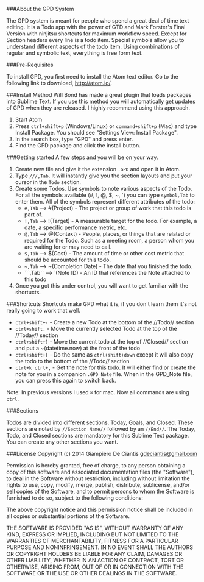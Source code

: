###About the GPD System

The GPD system is meant for people who spend a great deal of time text editing. It is a Todo app with the power of GTD and Mark Forster's Final Version with ninjitsu shortcuts for maximum workflow speed. Except for Section headers every line is a todo item. Special symbols allow you to understand different aspects of the todo item. Using combinations of regular and symbolic text, everything is free form text.  

###Pre-Requisites

To install GPD, you first need to install the Atom text editor. Go to the following link to download, http://atom.io/.

###Install Method
Will Bond has made a great plugin that loads packages into Sublime Text. If you use this method you will automatically get updates of GPD when they are released. I highly recommend using this approach.

1. Start Atom
2. Press `ctrl+shift+p` (Windows/Linux) or `command+shift+p` (Mac) and type Install Package. You should see "Settings View: Install Package".
3. In the search box, type "GPD" and press enter.
4. Find the GPD package and click the install button.

###Getting started
A few steps and you will be on your way.

1. Create new file and give it the extension `.GPD` and open it in Atom.
2. Type `///,Tab`. It will instantly give you the section layouts and put your cursor in the `Todo` section.
3. Create some Todos. Use symbols to note various aspects of the Todo. For all the symbols available (#, !, @, $, ~, \`) you can type `symbol,Tab` to enter them. All of the symbols represent different attributes of the todo:
	* `#,Tab` --> #(Project) - The project or group of work that this todo is part of.
	* `!,Tab` --> !(Target) - A measurable target for the todo. For example, a date, a specific performance metric, etc.
	* `@,Tab` --> @(Context) - People, places, or things that are related or required for the Todo. Such as a meeting room, a person whom you are waiting for or may need to call.
	* `$,Tab` --> $(Cost) - The amount of time or other cost metric that should be accounted for this todo.
	* `~,Tab` --> ~(Completion Date) - The date that you finished the todo.
	* ```,Tab`` --> `(Note ID) - An ID that references the Note attached to this todo
4. Once you got this under control, you will want to get familiar with the shortucts.

###Shortcuts
Shortcuts make GPD what it is, if you don't learn them it's not really going to work that well.

* `ctrl+shift+-` - Create a new Todo at the bottom of the //Todo// section
* `ctrl+shift.` - Move the currently selected Todo at the top of the //Today// section
* `ctrl+shift+]` - Move the current todo at the top of //Closed// section and put a ~(datetime.now) at the front of the todo
* `ctrl+shift+[` - Do the same as `ctrl+shift+down` except it will also copy the todo to the bottom of the //Todo// section
* `ctrl+k ctrl+,` - Get the note for this todo. It will either find or create the note for you in a companion `.GPD_Note` file. When in the GPD_Note file, you can press this again to switch back.

Note: In previous versions I used `⌘` for mac. Now all commands are using `ctrl`.

###Sections

Todos are divided into different sections. Today, Goals, and Closed. These sections are noted by `//Section Name//` followed by an `//End//`. The Today, Todo, and Closed sections are mandatory for this Sublime Text package. You can create any other sections you want.


###License
Copyright (c) 2014 Giampiero De Ciantis <gdeciantis@gmail.com>

Permission is hereby granted, free of charge, to any person obtaining a copy of this software and associated documentation files (the "Software"), to deal in the Software without restriction, including without limitation the rights to use, copy, modify, merge, publish, distribute, sublicense, and/or sell copies of the Software, and to permit persons to whom the Software is furnished to do so, subject to the following conditions:

The above copyright notice and this permission notice shall be included in all copies or substantial portions of the Software.

THE SOFTWARE IS PROVIDED "AS IS", WITHOUT WARRANTY OF ANY KIND, EXPRESS OR IMPLIED, INCLUDING BUT NOT LIMITED TO THE WARRANTIES OF MERCHANTABILITY, FITNESS FOR A PARTICULAR PURPOSE AND NONINFRINGEMENT. IN NO EVENT SHALL THE AUTHORS OR COPYRIGHT HOLDERS BE LIABLE FOR ANY CLAIM, DAMAGES OR OTHER LIABILITY, WHETHER IN AN ACTION OF CONTRACT, TORT OR OTHERWISE, ARISING FROM, OUT OF OR IN CONNECTION WITH THE SOFTWARE OR THE USE OR OTHER DEALINGS IN THE SOFTWARE.
